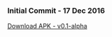 <div>
<h3>Initial Commit - 17 Dec 2016</h3>
<a href="https://github.com/HITAM-EPICS/Sahaya/releases/download/v0.1-alpha/sahaya.apk">Download APK - v0.1-alpha</a>
</div>
